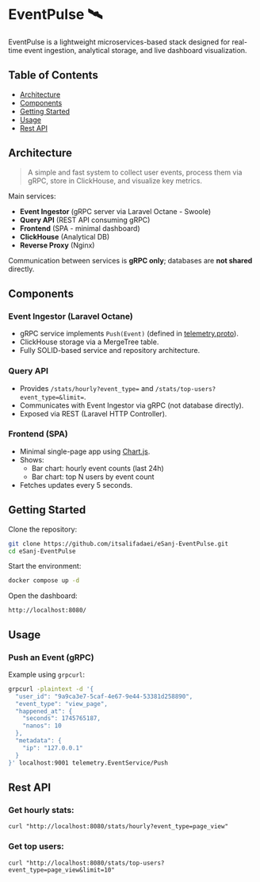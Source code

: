 # EventPulse 🛰️

EventPulse is a lightweight microservices-based stack designed for real-time event ingestion, analytical storage, and
live dashboard visualization.

## Table of Contents

- [Architecture](#architecture)
- [Components](#components)
- [Getting Started](#getting-started)
- [Usage](#usage)
- [Rest API](#rest-api)

## Architecture

> A simple and fast system to collect user events, process them via gRPC, store in ClickHouse, and visualize key
> metrics.

Main services:

- **Event Ingestor** (gRPC server via Laravel Octane - Swoole)
- **Query API** (REST API consuming gRPC)
- **Frontend** (SPA - minimal dashboard)
- **ClickHouse** (Analytical DB)
- **Reverse Proxy** (Nginx)

Communication between services is **gRPC only**; databases are **not shared** directly.

## Components

### Event Ingestor (Laravel Octane)

- gRPC service implements `Push(Event)` (defined in [telemetry.proto](./protos/telemetry.proto)).
- ClickHouse storage via a MergeTree table.
- Fully SOLID-based service and repository architecture.

### Query API

- Provides `/stats/hourly?event_type=` and `/stats/top-users?event_type=&limit=`.
- Communicates with Event Ingestor via gRPC (not database directly).
- Exposed via REST (Laravel HTTP Controller).

### Frontend (SPA)

- Minimal single-page app using [Chart.js](https://www.chartjs.org/).
- Shows:
    - Bar chart: hourly event counts (last 24h)
    - Bar chart: top N users by event count
- Fetches updates every 5 seconds.

## Getting Started

Clone the repository:

```bash
git clone https://github.com/itsalifadaei/eSanj-EventPulse.git
cd eSanj-EventPulse
```

Start the environment:

```bash
docker compose up -d
```

Open the dashboard:

```
http://localhost:8080/
```

## Usage

### Push an Event (gRPC)

Example using `grpcurl`:

```bash
grpcurl -plaintext -d '{
  "user_id": "9a9ca3e7-5caf-4e67-9e44-53381d258890",
  "event_type": "view_page",
  "happened_at": {
    "seconds": 1745765187,
    "nanos": 10
  },
  "metadata": {
    "ip": "127.0.0.1"
  }
}' localhost:9001 telemetry.EventService/Push
```

## Rest API

### Get hourly stats:

```curl
curl "http://localhost:8080/stats/hourly?event_type=page_view"
```

### Get top users:

```curl
curl "http://localhost:8080/stats/top-users?event_type=page_view&limit=10"
```